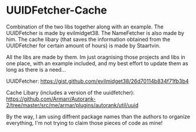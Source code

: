 # UUIDFetcher-Cache
Combination of the two libs together along with an example.
The UUIDFetcher is made by evilmidget38.
The NameFetcher is also made by him.
The cache libary (that saves the information obtained from the UUIDFetcher for certain amount of hours) is made by Staartvin.

All the libs are made by them. Im just oragnising those projects and libs in one place, with an example included, and my best effort to update them as long as there is a need...

UUIDFetcher: https://gist.github.com/evilmidget38/26d70114b834f71fb3b4

Cache Libary (includes a version of the uuidfetcher): https://github.com/Armarr/Autorank-2/tree/master/src/me/armar/plugins/autorank/util/uuid

By the way, I am using diffrent package names than the authors to organize everything, I'm not trying to claim those pieces of code as mine!

